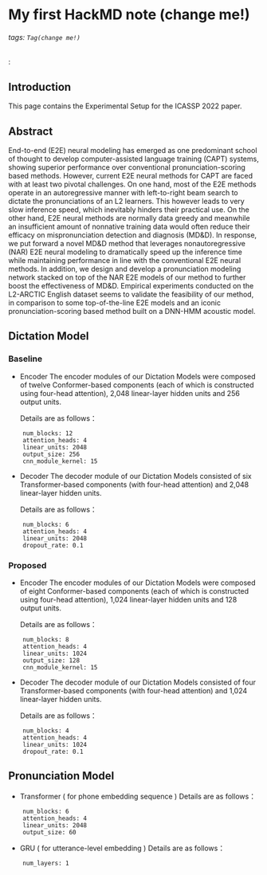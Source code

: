# My first HackMD note (change me!)

###### tags: `Tag(change me!)`
: 
## Introduction
This page contains the Experimental Setup for the ICASSP 2022 paper.

## Abstract
End-to-end (E2E) neural modeling has emerged as one predominant school of thought to develop computer-assisted language training (CAPT) systems, showing superior performance over conventional pronunciation-scoring based methods. However, current E2E neural methods for CAPT are faced with at least two pivotal challenges. On one hand, most of the E2E methods operate in an autoregressive manner with left-to-right beam search to dictate the pronunciations of an L2 learners. This however leads to very slow inference speed, which inevitably hinders their practical use. On the other hand, E2E neural methods are normally data greedy and meanwhile an insufficient amount of nonnative training data would often reduce their efficacy on mispronunciation detection and diagnosis (MD&D). In response, we put forward a novel MD&D method that leverages nonautoregressive (NAR) E2E neural modeling to dramatically speed up the inference time while maintaining performance in line with the conventional E2E neural methods. In addition, we design and develop a pronunciation modeling network stacked on top of the NAR E2E models of our method to further boost the effectiveness of MD&D. Empirical experiments conducted on the L2-ARCTIC English dataset seems to validate the feasibility of our method, in comparison to some top-of-the-line E2E models and an iconic pronunciation-scoring based method built on a DNN-HMM acoustic model.

##  Dictation Model 
###  Baseline
- Encoder
The encoder modules of our Dictation Models were composed of twelve Conformer-based components (each of which is constructed using four-head attention), 2,048 linear-layer hidden units and 256 output units. 

    Details are as follows：
```
    num_blocks: 12
    attention_heads: 4
    linear_units: 2048
    output_size: 256
    cnn_module_kernel: 15
```
- Decoder
The decoder module of our Dictation Models consisted of six Transformer-based components (with four-head attention) and 2,048 linear-layer hidden units. 

    Details are as follows：
```
    num_blocks: 6
    attention_heads: 4
    linear_units: 2048
    dropout_rate: 0.1
```

###  Proposed
- Encoder
The encoder modules of our Dictation Models were composed of eight Conformer-based components (each of which is constructed using four-head attention), 1,024 linear-layer hidden units and 128 output units. 


    Details are as follows：
```
    num_blocks: 8
    attention_heads: 4
    linear_units: 1024
    output_size: 128
    cnn_module_kernel: 15
```
- Decoder
The decoder module of our Dictation Models consisted of four Transformer-based components (with four-head attention) and 1,024 linear-layer hidden units. 

    Details are as follows：
```
    num_blocks: 4
    attention_heads: 4
    linear_units: 1024
    dropout_rate: 0.1
```

##  Pronunciation Model 
- Transformer ( for phone embedding sequence ) 
    Details are as follows：
```
    num_blocks: 6
    attention_heads: 4
    linear_units: 2048
    output_size: 60
```
- GRU ( for utterance-level embedding ) 
    Details are as follows：
```
    num_layers: 1
```
